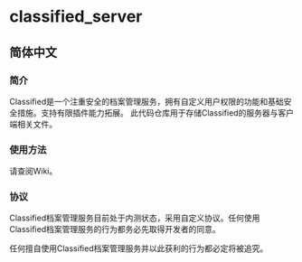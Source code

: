 # classified_server
## 简体中文
### 简介
Classified是一个注重安全的档案管理服务，拥有自定义用户权限的功能和基础安全措施。支持有限插件能力拓展。
此代码仓库用于存储Classified的服务器与客户端相关文件。

### 使用方法
请查阅Wiki。


### 协议
Classified档案管理服务目前处于内测状态，采用自定义协议。任何使用Classified档案管理服务的行为都务必先取得开发者的同意。

任何擅自使用Classified档案管理服务并以此获利的行为都必定将被追究。
